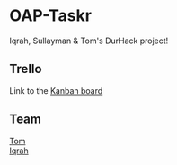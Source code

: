 # OAP-Taskr
Iqrah, Sullayman &amp; Tom's DurHack project!

## Trello
Link to the [Kanban board](https://trello.com/invite/b/BLVatvR9/a837d41ccc9b64cbe7f4c71bd56a74a1/oap-taskr)

## Team

[Tom](https://github.com/tomMisson)  
[Iqrah](https://github.com/iiqrah)
